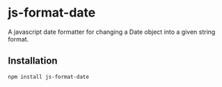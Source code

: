 # js-format-date
A javascript date formatter for changing a Date object into a given string format.

## Installation
`
npm install js-format-date
`

